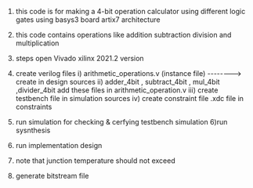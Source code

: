 1) this code is for making a 4-bit operation  calculator using different logic gates  using basys3 board artix7 architecture
2) this code contains operations like addition subtraction division and multiplication

3) steps open Vivado xilinx 2021.2  version
4) create verilog files i) arithmetic_operations.v (instance file)  --------> create in design sources
                       ii) adder_4bit , subtract_4bit , mul_4bit ,divider_4bit   add these files in arithmetic_operation.v 
                       iii) create testbench file in simulation sources
                       iv) create constraint file .xdc file in constraints
5) run simulation for checking & cerfying testbench simulation
6)run sysnthesis
7) run implementation design
8) note that junction temperature should not exceed
9) generate bitstream file
